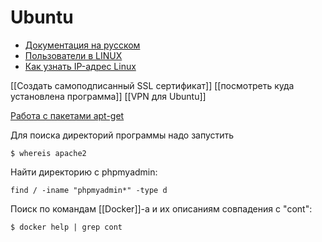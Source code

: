# Ubuntu
- [Документация на русском](https://help.ubuntu.ru/wiki/%D1%81%D0%B8%D1%81%D1%82%D0%B5%D0%BC%D0%B0)
- [Пользователи в LINUX](https://techlist.top/linux-users-types-of-users/)
- [Как узнать IP-адрес Linux](https://losst.ru/kak-uznat-ip-adres-linux)

[[Создать самоподписанный SSL сертификат]]
[[посмотреть куда установлена программа]]
[[VPN для Ubuntu]]

[Работа с пакетами apt-get](https://wiki.debian.org/AptCLI)

Для поиска директорий программы надо запустить
 ```
 $ whereis apache2
 ```

Найти директорию с phpmyadmin: 
```
find / -iname "phpmyadmin*" -type d
```

Поиск по командам [[Docker]]-a и их описаниям совпадения с "cont":
```
$ docker help | grep cont

```
